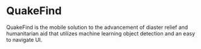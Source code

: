 # QuakeFind
QuakeFind is the mobile solution to the advancement of diaster relief and humanitarian aid that utilizes machine learning object detection and an easy to navigate UI. 
